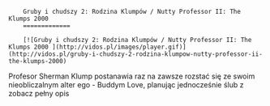 
        Gruby i chudszy 2: Rodzina Klumpów / Nutty Professor II: The Klumps 2000 
        =============
        
        [![Gruby i chudszy 2: Rodzina Klumpów / Nutty Professor II: The Klumps 2000 ](http://vidos.pl/images/player.gif)](http://vidos.pl/gruby-i-chudszy-2-rodzina-klumpow-nutty-professor-ii-the-klumps-2000)
        
        
 Profesor Sherman Klump postanawia raz na zawsze rozstać się ze swoim nieobliczalnym alter ego - Buddym Love, planując jednocześnie ślub z zobacz pełny opis
    